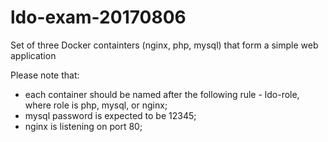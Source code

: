 # ldo-exam-20170806
Set of three Docker containters (nginx, php, mysql) that form a simple web application

Please note that:
 - each container should be named after the following rule - ldo-role, where role is php, mysql, or nginx;
 - mysql password is expected to be 12345;
 - nginx is listening on port 80;
